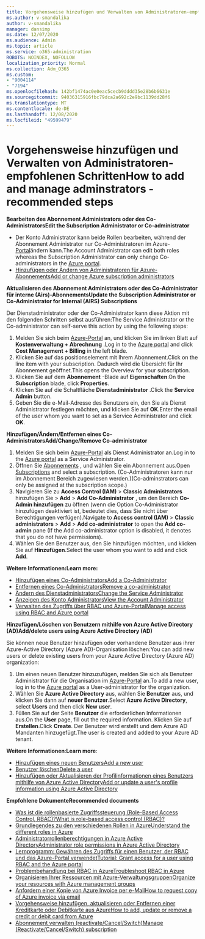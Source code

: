 ```yaml
---
title: Vorgehensweise hinzufügen und Verwalten von Administratoren-empfohlenen Schritten
ms.author: v-smandalika
author: v-smandalika
manager: dansimp
ms.date: 12/07/2020
ms.audience: Admin
ms.topic: article
ms.service: o365-administration
ROBOTS: NOINDEX, NOFOLLOW
localization_priority: Normal
ms.collection: Adm_O365
ms.custom:
- "9004114"
- "7194"
ms.openlocfilehash: 142bf1474ac0e0eac5cecb9dddd35e28b6b6631e
ms.sourcegitcommit: 94036315916fbc79dca2a692c2e9bc1139dd28f6
ms.translationtype: MT
ms.contentlocale: de-DE
ms.lasthandoff: 12/08/2020
ms.locfileid: "49599479"
---
```

# <a name="how-to-add-and-manage-adminstrators---recommended-steps"></a><span data-ttu-id="1603c-102">Vorgehensweise hinzufügen und Verwalten von Administratoren-empfohlenen Schritten</span><span class="sxs-lookup"><span data-stu-id="1603c-102">How to add and manage adminstrators - recommended steps</span></span>

<span data-ttu-id="1603c-103">**Bearbeiten des Abonnement Administrators oder des Co-Administrators**</span><span class="sxs-lookup"><span data-stu-id="1603c-103">**Edit the Subscription Administrator or Co-administrator**</span></span>

- <span data-ttu-id="1603c-104">Der Konto Administrator kann beide Rollen bearbeiten, während der Abonnement Administrator nur Co-Administratoren im Azure- [Portal](https://ms.portal.azure.com/#home)ändern kann.</span><span class="sxs-lookup"><span data-stu-id="1603c-104">The Account Administrator can edit both roles whereas the Subscription Administrator can only change Co-administrators in the [Azure portal](https://ms.portal.azure.com/#home).</span></span>
- [<span data-ttu-id="1603c-105">Hinzufügen oder Ändern von Administratoren für Azure-Abonnements</span><span class="sxs-lookup"><span data-stu-id="1603c-105">Add or change Azure subscription administrators</span></span>](https://docs.microsoft.com/azure/cost-management-billing/manage/add-change-subscription-administrator)

<span data-ttu-id="1603c-106">**Aktualisieren des Abonnement Administrators oder des Co-Administrator für interne (Airs)-Abonnements**</span><span class="sxs-lookup"><span data-stu-id="1603c-106">**Update the Subscription Administrator or Co-Administrator for Internal (AIRS) Subscriptions**</span></span>

<span data-ttu-id="1603c-107">Der Dienstadministrator oder der Co-Administrator kann diese Aktion mit den folgenden Schritten selbst ausführen:</span><span class="sxs-lookup"><span data-stu-id="1603c-107">The Service Administrator or the Co-administrator can self-serve this action by using the following steps:</span></span>

1. <span data-ttu-id="1603c-108">Melden Sie sich beim [Azure-Portal](https://ms.portal.azure.com/#home) an, und klicken Sie im linken Blatt auf **Kostenverwaltung + Abrechnung** .</span><span class="sxs-lookup"><span data-stu-id="1603c-108">Log in to the [Azure portal](https://ms.portal.azure.com/#home) and click **Cost Management + Billing** in the left blade.</span></span>
2. <span data-ttu-id="1603c-109">Klicken Sie auf das positionselement mit Ihrem Abonnement.</span><span class="sxs-lookup"><span data-stu-id="1603c-109">Click on the line item with your subscription.</span></span> <span data-ttu-id="1603c-110">Dadurch wird die Übersicht für Ihr Abonnement geöffnet.</span><span class="sxs-lookup"><span data-stu-id="1603c-110">This opens the Overview for your subscription.</span></span>
3. <span data-ttu-id="1603c-111">Klicken Sie auf dem **Abonnement** -Blade auf **Eigenschaften**.</span><span class="sxs-lookup"><span data-stu-id="1603c-111">On the **Subscription** blade, click **Properties**.</span></span> 
4. <span data-ttu-id="1603c-112">Klicken Sie auf die Schaltfläche **Dienstadministrator** .</span><span class="sxs-lookup"><span data-stu-id="1603c-112">Click the **Service Admin** button.</span></span>
5. <span data-ttu-id="1603c-113">Geben Sie die e-Mail-Adresse des Benutzers ein, den Sie als Dienst Administrator festlegen möchten, und klicken Sie auf **OK**.</span><span class="sxs-lookup"><span data-stu-id="1603c-113">Enter the email of the user whom you want to set as a Service Administrator and click **OK**.</span></span>

<span data-ttu-id="1603c-114">**Hinzufügen/Ändern/Entfernen eines Co-Administrators**</span><span class="sxs-lookup"><span data-stu-id="1603c-114">**Add/Change/Remove Co-administrator**</span></span>

1. <span data-ttu-id="1603c-115">Melden Sie sich beim [Azure-Portal](https://ms.portal.azure.com/#home) als Dienst Administrator an.</span><span class="sxs-lookup"><span data-stu-id="1603c-115">Log in to the [Azure portal](https://ms.portal.azure.com/#home) as a Service Administrator.</span></span>
2. <span data-ttu-id="1603c-116">Öffnen Sie [Abonnements](https://ms.portal.azure.com/#blade/Microsoft_Azure_Billing/SubscriptionsBlade) , und wählen Sie ein Abonnement aus.</span><span class="sxs-lookup"><span data-stu-id="1603c-116">Open [Subscriptions](https://ms.portal.azure.com/#blade/Microsoft_Azure_Billing/SubscriptionsBlade) and select a subscription.</span></span> <span data-ttu-id="1603c-117">(Co-Administratoren kann nur im Abonnement Bereich zugewiesen werden.)</span><span class="sxs-lookup"><span data-stu-id="1603c-117">(Co-adminstrators can only be assigned at the subscription scope.)</span></span>
3. <span data-ttu-id="1603c-118">Navigieren Sie zu **Access Control (IAM)**  >  **Classic Administrators** hinzufügen Sie  >  **Add**  >  **Add Co-Administrator** , um den Bereich **Co-Admin hinzufügen** zu öffnen (wenn die Option Co-Administrator hinzufügen deaktiviert ist, bedeutet dies, dass Sie nicht über Berechtigungen verfügen).</span><span class="sxs-lookup"><span data-stu-id="1603c-118">Navigate to **Access control (IAM)** > **Classic administrators** > **Add** > **Add co-administrator** to open the **Add co-admin** pane (If the Add co-administrator option is disabled, it denotes that you do not have permissions).</span></span>
4. <span data-ttu-id="1603c-119">Wählen Sie den Benutzer aus, den Sie hinzufügen möchten, und klicken Sie auf **Hinzufügen**.</span><span class="sxs-lookup"><span data-stu-id="1603c-119">Select the user whom you want to add and click **Add**.</span></span>

<span data-ttu-id="1603c-120">**Weitere Informationen:**</span><span class="sxs-lookup"><span data-stu-id="1603c-120">**Learn more:**</span></span>
- [<span data-ttu-id="1603c-121">Hinzufügen eines Co-Administrators</span><span class="sxs-lookup"><span data-stu-id="1603c-121">Add a Co-Administrator</span></span>](https://docs.microsoft.com/azure/role-based-access-control/classic-administrators)
- [<span data-ttu-id="1603c-122">Entfernen eines Co-Administrators</span><span class="sxs-lookup"><span data-stu-id="1603c-122">Remove a co-administrator</span></span>](https://docs.microsoft.com/azure/role-based-access-control/classic-administrators)
- [<span data-ttu-id="1603c-123">Ändern des Dienstadministrators</span><span class="sxs-lookup"><span data-stu-id="1603c-123">Change the Service Administrator</span></span>](https://docs.microsoft.com/azure/role-based-access-control/classic-administrators)
- [<span data-ttu-id="1603c-124">Anzeigen des Konto Administrators</span><span class="sxs-lookup"><span data-stu-id="1603c-124">View the Account Administrator</span></span>](https://docs.microsoft.com/azure/role-based-access-control/classic-administrators)
- [<span data-ttu-id="1603c-125">Verwalten des Zugriffs über RBAC und Azure-Portal</span><span class="sxs-lookup"><span data-stu-id="1603c-125">Manage access using RBAC and Azure portal</span></span>](https://docs.microsoft.com/azure/role-based-access-control/role-assignments-portal)

<span data-ttu-id="1603c-126">**Hinzufügen/Löschen von Benutzern mithilfe von Azure Active Directory (AD)**</span><span class="sxs-lookup"><span data-stu-id="1603c-126">**Add/delete users using Azure Active Directory (AD)**</span></span>

<span data-ttu-id="1603c-127">Sie können neue Benutzer hinzufügen oder vorhandene Benutzer aus ihrer Azure-Active Directory (Azure AD)-Organisation löschen:</span><span class="sxs-lookup"><span data-stu-id="1603c-127">You can add new users or delete existing users from your Azure Active Directory (Azure AD) organization:</span></span>

1. <span data-ttu-id="1603c-128">Um einen neuen Benutzer hinzuzufügen, melden Sie sich als Benutzer Administrator für die Organisation im [Azure-Portal](https://ms.portal.azure.com/#home) an.</span><span class="sxs-lookup"><span data-stu-id="1603c-128">To add a new user, log in to the [Azure portal](https://ms.portal.azure.com/#home) as a User-administrator for the organization.</span></span>
2. <span data-ttu-id="1603c-129">Wählen Sie **Azure Active Directory** aus, wählen Sie **Benutzer** aus, und klicken Sie dann auf **neuer Benutzer**.</span><span class="sxs-lookup"><span data-stu-id="1603c-129">Select **Azure Active Directory**, select **Users** and then click **New user**.</span></span>
3. <span data-ttu-id="1603c-130">Füllen Sie auf der Seite **Benutzer** die erforderlichen Informationen aus.</span><span class="sxs-lookup"><span data-stu-id="1603c-130">On the **User** page, fill out the required information.</span></span> <span data-ttu-id="1603c-131">Klicken Sie auf **Erstellen**.</span><span class="sxs-lookup"><span data-stu-id="1603c-131">Click **Create**.</span></span> <span data-ttu-id="1603c-132">Der Benutzer wird erstellt und dem Azure AD Mandanten hinzugefügt.</span><span class="sxs-lookup"><span data-stu-id="1603c-132">The user is created and added to your Azure AD tenant.</span></span>

<span data-ttu-id="1603c-133">**Weitere Informationen**:</span><span class="sxs-lookup"><span data-stu-id="1603c-133">**Learn more**:</span></span>

- [<span data-ttu-id="1603c-134">Hinzufügen eines neuen Benutzers</span><span class="sxs-lookup"><span data-stu-id="1603c-134">Add a new user</span></span>](https://docs.microsoft.com/azure/active-directory/fundamentals/add-users-azure-active-directory)
- [<span data-ttu-id="1603c-135">Benutzer löschen</span><span class="sxs-lookup"><span data-stu-id="1603c-135">Delete a user</span></span>](https://docs.microsoft.com/azure/active-directory/fundamentals/add-users-azure-active-directory)
- [<span data-ttu-id="1603c-136">Hinzufügen oder Aktualisieren der Profilinformationen eines Benutzers mithilfe von Azure Active Directory</span><span class="sxs-lookup"><span data-stu-id="1603c-136">Add or update a user's profile information using Azure Active Directory</span></span>](https://docs.microsoft.com/azure/active-directory/fundamentals/active-directory-users-profile-azure-portal)

<span data-ttu-id="1603c-137">**Empfohlene Dokumente**</span><span class="sxs-lookup"><span data-stu-id="1603c-137">**Recommended documents**</span></span>

- [<span data-ttu-id="1603c-138">Was ist die rollenbasierte Zugriffssteuerung (Role-Based Access Control, RBAC)?</span><span class="sxs-lookup"><span data-stu-id="1603c-138">What is role-based access control (RBAC)?</span></span>](https://docs.microsoft.com/azure/role-based-access-control/overview)
- [<span data-ttu-id="1603c-139">Grundlegendes zu den verschiedenen Rollen in Azure</span><span class="sxs-lookup"><span data-stu-id="1603c-139">Understand the different roles in Azure</span></span>](https://docs.microsoft.com/azure/role-based-access-control/rbac-and-directory-admin-roles)
- [<span data-ttu-id="1603c-140">Administratorrollenberechtigungen in Azure Active Directory</span><span class="sxs-lookup"><span data-stu-id="1603c-140">Administrator role permissions in Azure Active Directory</span></span>](https://docs.microsoft.com/azure/active-directory/roles/permissions-reference)
- [<span data-ttu-id="1603c-141">Lernprogramm: Gewähren des Zugriffs für einen Benutzer, der RBAC und das Azure-Portal verwendet</span><span class="sxs-lookup"><span data-stu-id="1603c-141">Tutorial: Grant access for a user using RBAC and the Azure portal</span></span>](https://docs.microsoft.com/azure/role-based-access-control/quickstart-assign-role-user-portal)
- [<span data-ttu-id="1603c-142">Problembehandlung bei RBAC in Azure</span><span class="sxs-lookup"><span data-stu-id="1603c-142">Troubleshoot RBAC in Azure</span></span>](https://docs.microsoft.com/azure/role-based-access-control/troubleshooting)
- [<span data-ttu-id="1603c-143">Organisieren Ihrer Ressourcen mit Azure-Verwaltungsgruppen</span><span class="sxs-lookup"><span data-stu-id="1603c-143">Organize your resources with Azure management groups</span></span>](https://docs.microsoft.com/azure/governance/management-groups/overview)
- [<span data-ttu-id="1603c-144">Anfordern einer Kopie von Azure Invoice per e-Mail</span><span class="sxs-lookup"><span data-stu-id="1603c-144">How to request copy of Azure invoice via email</span></span>](https://azure.microsoft.com/en-us/blog/azure-email-invoices/)
- [<span data-ttu-id="1603c-145">Vorgehensweise hinzufügen, aktualisieren oder Entfernen einer Kreditkarte oder Debitkarte aus Azure</span><span class="sxs-lookup"><span data-stu-id="1603c-145">How to add, update or remove a credit or debit card from Azure</span></span>](https://docs.microsoft.com/azure/cost-management-billing/manage/change-credit-card)
- [<span data-ttu-id="1603c-146">Abonnement verwalten (reactivate/Cancel/Switch)</span><span class="sxs-lookup"><span data-stu-id="1603c-146">Manage (Reactivate/Cancel/Switch) subscription</span></span>](https://docs.microsoft.com/azure/cost-management-billing/manage/subscription-disabled)



